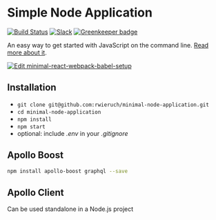 # Simple Node Application

[![Build Status](https://travis-ci.org/rwieruch/minimal-node-application.svg?branch=master)](https://travis-ci.org/rwieruch/minimal-node-application) [![Slack](https://slack-the-road-to-learn-react.wieruch.com/badge.svg)](https://slack-the-road-to-learn-react.wieruch.com/) [![Greenkeeper badge](https://badges.greenkeeper.io/rwieruch/minimal-node-application.svg)](https://greenkeeper.io/)

An easy way to get started with JavaScript on the command line. [Read more about it](https://www.robinwieruch.de/minimal-node-js-babel-setup).

[![Edit minimal-react-webpack-babel-setup](https://codesandbox.io/static/img/play-codesandbox.svg)](https://codesandbox.io/s/github/rwieruch/minimal-node-application/tree/master/?fontsize=14)

## Installation

* `git clone git@github.com:rwieruch/minimal-node-application.git`
* `cd minimal-node-application`
* `npm install`
* `npm start`
* optional: include *.env* in your *.gitignore*

## Apollo Boost

```bash
npm install apollo-boost graphql --save
```

## Apollo Client

Can be used standalone in a Node.js project
